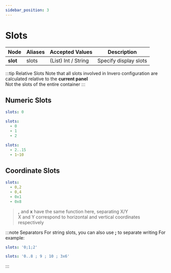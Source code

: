 ```yaml
---
sidebar_position: 3
---
```


# Slots

| **Node** | Aliases | Accepted Values     | Description           |
|----------|---------|--------------------|-----------------------|
| **slot** | slots   | (List) Int / String | Specify display slots |

:::tip Relative Slots
Note that all slots involved in Invero configuration are calculated relative to the **current panel**  
Not the slots of the entire container
:::

## Numeric Slots

```yaml title=Single
slots: 0
```

```yaml title=Multiple
slots:
  - 0
  - 1
  - 2
```

```yaml title=Range
slots:
  - 2..15
  - 1~10
```

## Coordinate Slots

```yaml
slots:
  - 0,2
  - 0,4
  - 0x1
  - 0x8
```

> **,** and **x** have the same function here, separating X/Y  
> X and Y correspond to horizontal and vertical coordinates respectively

:::note Separators
For string slots, you can also use **;** to separate writing
For example:
```yaml
slots: '0;1;2'
```
```yaml
slots: '0..8 ; 9 ; 10 ; 3x6'
```
:::